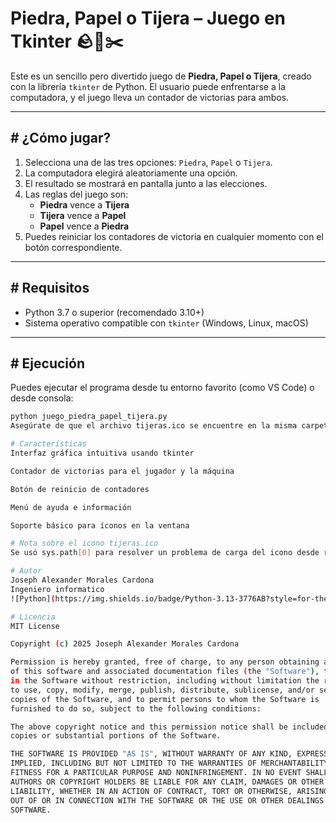 # Piedra, Papel o Tijera – Juego en Tkinter 🪨📄✂️

Este es un sencillo pero divertido juego de **Piedra, Papel o Tijera**, creado con la librería `tkinter` de Python. El usuario puede enfrentarse a la computadora, y el juego lleva un contador de victorias para ambos.

---

## # ¿Cómo jugar?

1. Selecciona una de las tres opciones: `Piedra`, `Papel` o `Tijera`.  
2. La computadora elegirá aleatoriamente una opción.  
3. El resultado se mostrará en pantalla junto a las elecciones.  
4. Las reglas del juego son:  
   - **Piedra** vence a **Tijera**  
   - **Tijera** vence a **Papel**  
   - **Papel** vence a **Piedra**  
5. Puedes reiniciar los contadores de victoria en cualquier momento con el botón correspondiente.

---

## # Requisitos

- Python 3.7 o superior (recomendado 3.10+)  
- Sistema operativo compatible con `tkinter` (Windows, Linux, macOS)

---

## # Ejecución

Puedes ejecutar el programa desde tu entorno favorito (como VS Code) o desde consola:

```bash
python juego_piedra_papel_tijera.py
Asegúrate de que el archivo tijeras.ico se encuentre en la misma carpeta que el script.

# Características
Interfaz gráfica intuitiva usando tkinter

Contador de victorias para el jugador y la máquina

Botón de reinicio de contadores

Menú de ayuda e información

Soporte básico para íconos en la ventana

# Nota sobre el icono tijeras.ico
Se usó sys.path[0] para resolver un problema de carga del icono desde rutas relativas en algunos entornos.

# Autor
Joseph Alexander Morales Cardona
Ingeniero informatico 
![Python](https://img.shields.io/badge/Python-3.13-3776AB?style=for-the-badge&logo=python&logoColor=white)

# Licencia
MIT License

Copyright (c) 2025 Joseph Alexander Morales Cardona

Permission is hereby granted, free of charge, to any person obtaining a copy
of this software and associated documentation files (the "Software"), to deal
in the Software without restriction, including without limitation the rights
to use, copy, modify, merge, publish, distribute, sublicense, and/or sell
copies of the Software, and to permit persons to whom the Software is
furnished to do so, subject to the following conditions:

The above copyright notice and this permission notice shall be included in all
copies or substantial portions of the Software.

THE SOFTWARE IS PROVIDED "AS IS", WITHOUT WARRANTY OF ANY KIND, EXPRESS OR
IMPLIED, INCLUDING BUT NOT LIMITED TO THE WARRANTIES OF MERCHANTABILITY,
FITNESS FOR A PARTICULAR PURPOSE AND NONINFRINGEMENT. IN NO EVENT SHALL THE
AUTHORS OR COPYRIGHT HOLDERS BE LIABLE FOR ANY CLAIM, DAMAGES OR OTHER
LIABILITY, WHETHER IN AN ACTION OF CONTRACT, TORT OR OTHERWISE, ARISING FROM,
OUT OF OR IN CONNECTION WITH THE SOFTWARE OR THE USE OR OTHER DEALINGS IN THE
SOFTWARE.
